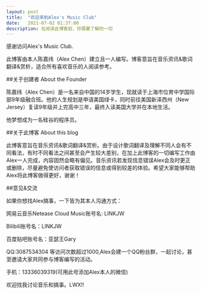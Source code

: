 ```yaml
---
layout: post
title:  "欢迎来到Alex's Music Club"
date:   2021-07-02 01:37:00
description: 在阅读此博客前，你需要了解的一切
---
```

感谢访问Alex's Music Club.

此博客由本人陈嘉纬（Alex Chen）建立且一人编写。博客意旨在音乐资讯&歌词翻译&赏析，适合所有喜欢音乐的人阅读参考。

##关于创建者 About the Founder

陈嘉纬（Alex Chen）是一名来自中国的14岁学生，现就读于上海市位育中学国际部9年级融合班。他的人生规划是申请美国绿卡，同时前往美国新泽西州（New Jersey）复读9年级并上完高中三年，最终入读美国大学并在本地生活。

他梦想成为一名硅谷的程序员。

##关于此博客 About this blog

此博客意旨在音乐资讯&歌词翻译&赏析。由于设计歌词翻译及理解不同人会有不同看法，有时不同看法之间甚至会产生较大差别，在加上此博客的一切编写工作由Alex一人完成，内容固然会略有偏见。音乐资讯若发现信息错误Alex会及时更正或删除，尽量避免使访问者获取错误的信息或得到较差的体验。希望大家能够帮助Alex将此博客做得更好，谢谢！

##意见&交流

如果你想找Alex搞事，一下皆为其本人沟通方式：

网易云音乐Netease Cloud Music账号名: LINKJW

Bilibili账号名：LINKJW

百度贴吧账号名：亚瑟王Gary

QQ:3087534304 等访问次数超过1000,Alex会建一个QQ粉丝群，一起讨论，甚至邀请大家共同参与博客编写的活动。

手机：13336039319(可用此号添加Alex本人的微信)

欢迎找我讨论音乐和搞事。LWX!!




